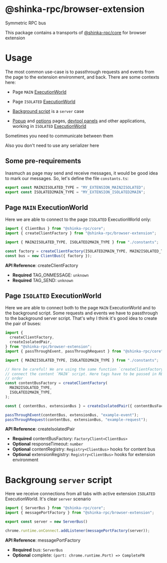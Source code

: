 # @shinka-rpc/browser-extension

Symmetric RPC bus

This package contains a transports of
[@shinka-rpc/core](https://www.npmjs.com/package/@shinka-rpc/core) for
browser extension

# Usage

The most common use-case is to passthrough requests and events from the page to
the extension environment, and back. There are some contexts here:

- Page `MAIN` [ExecutionWorld](https://developer.mozilla.org/en-US/docs/Mozilla/Add-ons/WebExtensions/API/scripting/ExecutionWorld)

- Page `ISOLATED` [ExecutionWorld](https://developer.mozilla.org/en-US/docs/Mozilla/Add-ons/WebExtensions/API/scripting/ExecutionWorld)

- [Background script](https://developer.mozilla.org/en-US/docs/Mozilla/Add-ons/WebExtensions/Background_scripts) is a `server` case

- [Popup](https://developer.mozilla.org/en-US/docs/Mozilla/Add-ons/WebExtensions/user_interface/Popups) and [options](https://developer.mozilla.org/en-US/docs/Mozilla/Add-ons/WebExtensions/user_interface/Options_pages) pages, [devtool panels](https://developer.mozilla.org/en-US/docs/Mozilla/Add-ons/WebExtensions/user_interface/devtools_panels) and other applications, working in `ISOLATED` [ExecutionWorld](https://developer.mozilla.org/en-US/docs/Mozilla/Add-ons/WebExtensions/API/scripting/ExecutionWorld)

Sometimes you need to communicate between them

Also you don't need to use any serializer here

## Some pre-requirements

Inasmuch as page may send and receive messages, it would be good idea to mark
our messages. So, let's define the file `constants.ts`:

```typescript
export const MAIN2ISOLATED_TYPE = "MY_EXTENSION_MAIN2ISOLATED";
export const ISOLATED2MAIN_TYPE = "MY_EXTENSION_ISOLATED2MAIN";
```

## Page `MAIN` ExecutionWorld

Here we are able to connect to the page `ISOLATED` ExecutionWorld only:

```typescript
import { ClientBus } from "@shinka-rpc/core";
import { createClientFactory } from "@shinka-rpc/browser-extension";

import { MAIN2ISOLATED_TYPE, ISOLATED2MAIN_TYPE } from "./constants";

const factory = createClientFactory(ISOLATED2MAIN_TYPE, MAIN2ISOLATED_TYPE);
const bus = new ClientBus({ factory });
```

**API Reference**: createClientFactory

- **Required** TAG_ONMESSAGE: `unknown`
- **Required** TAG_SEND: `unknown`


## Page `ISOLATED` ExecutionWorld

Here we are able to connect both to the page `MAIN` ExecutionWorld and to the
background script. Some requests and events we have to passthrough to the
background server script. That's why I think it's good idea to create the pair
of buses: 

```typescript
import {
  createClientFactory,
  createIsolatedPair,
} from "@shinka-rpc/browser-extension";
import { passThroughEvent, passThroughRequest } from "@shinka-rpc/core";

import { MAIN2ISOLATED_TYPE, ISOLATED2MAIN_TYPE } from "./constants";

// Here be careful! We are using the same function `createClientFactory` to
// connect the content `MAIN` script. Here tags have to be passed in REVERSED
// order
const contentBusFactory = createClientFactory(
  MAIN2ISOLATED_TYPE,
  ISOLATED2MAIN_TYPE,
);

const { contentBus, extensionBus } = createIsolatedPair({ contentBusFactory });

passThroughEvent(contentBus, extensionBus, "example-event");
passThroughRequest(contentBus, extensionBus, "example-request");
```

**API Reference**: createIsolatedPair

- **Required** contentBusFactory: `FactoryClient<ClientBus>`
- **Optional** responseTimeout: `number`
- **Optional** contentRegistry: `Registry<ClientBus>` hooks for content bus
- **Optional** extensionRegistry: `Registry<ClientBus>` hooks for extension
environment

# Backgroung `server` script

Here we receive connections from all tabs with active extension `ISOLATED`
ExecutionWorld. It's clear `server` scenario

```typescript
import { ServerBus } from "@shinka-rpc/core";
import { messagePortFactory } from "@shinka-rpc/browser-extension";

export const server = new ServerBus()

chrome.runtime.onConnect.addListener(messagePortFactory(server));
```

**API Reference**: messagePortFactory

- **Required** bus: `ServerBus`
- **Optional** complete: `(port: chrome.runtime.Port) => CompleteFN`
